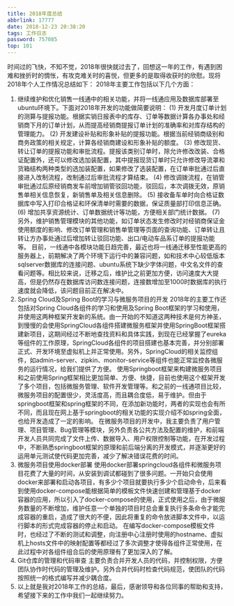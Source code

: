 ```yaml
---
title: 2018年度总结
abbrlink: 17777
date: 2018-12-23 20:38:20
tags: 工作日志
password: 757085
top: 101
---
```

时间过的飞快，不知不觉，2018年很快就过去了，回想这一年的工作，有遇到困难和挫折时的惆怅，有攻克难关时的喜悦，但更多的是取得收获时的欣慰。现将2018年个人工作情况总结如下：
2018年主要工作包括以下几个方面：
1.	继续维护和优化销售一线通中的相关功能，并将一线通应用及数据库部署至ubuntu环境下。下面对2018年开发的功能做简要说明： 
(1) 开发月度订单计划的测算与提报功能。根据实销日报表中的库存、订单等数据计算各办事处和经销商下月的订单计划，从而提高经销商提报订单计划的准确率和对库存结构的管理能力。
(2) 开发建设补贴和形象补贴的提报功能。根据当前经销商级别和商务政策的相关规定，计算各经销商建设和形象补贴的额度。
(3) 修改现货、转让订单的提报功能和审批流程。提报该类别订单时，除允许修改改装、合格证配置外，还可以修改选加装配置，其中提报现货订单时只允许修改导流罩和货箱结构两种类型的选加装配置，如果修改了选装配置，在订单审批通过后直接进入改制流程，改制通过后审批流程才算结束。
(4) 修改调拨流程，在销管审批通过后原经销商发车前增加销管驳回功能，驳回后，本次调拨无效，原销售单相关信息恢复，新销售单及相关信息删除。
(5) 接收备车单时向合格证数据库中写入打印合格证和环保清单时需要的数据，保证质量部打印信息正确。
(6) 增加共享资源统计、订单数据统计等功能，方便相关部门统计数据。
(7) 另外，维护销售管理模块的其他功能，如订单状态发生修改时对经销商保证金使用额度的影响、修改订单管理和销售单管理等页面的查询功能、订单转让且转让方办事处通过后增加转让驳回功能、出口/电动车品系订单的提报功能等。
目前，一线通中各模块功能日趋完善，最近也将一线通迁移至性能更高的服务器上，前期解决了两个环境下运行中的兼容问题，如和技术中心较低版本sqlserver数据库的连接问题、ubuntu系统下缺少字体问题，中文名文件的查看问题等。相比较来说，迁移之后，维护比之前更加方便，访问速度大大提高，但是仍然存在数据库访问数连接问题，连接数增加至1000时数据库的执行速度就会降低，该问题目前正在解决中。
2.	Spring Cloud及Spring Boot的学习与微服务项目的开发
2018年的主要工作还包括对Spring Cloud各组件的学习和使用及Spring Boot框架的学习和使用，并使用这两种框架开发新的系统。由一开始的不知道这两种技术是何方神圣，到慢慢的会使用SpringCloud各组件搭建微服务框架并使用SpringBoot框架搭建新项目，这期间经过不断地查找资料和具体实践，到现在已经掌握了eureka等组件的工作原理，SpringCloud各组件的项目搭建也基本完善，并分别部署正式、开发环境至虚拟机上并正常使用。另外，SpringCloud的相关监控组件，如admin-server、zipkin、monitor-service等组件也能正常监控各微服务的运行情况，给我们提供了方便。
使用Springboot框架来构建微服务项目和之前使用Spring框架相比更加简单、方便、快捷，目前也使用这个框架开发了多个项目，包括微服务管理、软件开发管理等。和之前的一线通项目比较，微服务项目的配置很少，灵活度高，而且耦合度低，易于维护。但由于springboot框架和spring框架的不同，在添加新功能时，两者的实现也会有所不同，而且现在网上基于springboot的相关功能的实现介绍不如spring全面，也给开发造成了一定的影响。
在微服务项目的开发中，我主要负责了用户管理、项目管理、Bug管理等模块，另外负责各公共方法及配置的维护，和前端开发人员共同完成了文件上传、数据导入、用户权限控制等功能，在开发过程中，不断熟悉springboot框架的原理和前后端分离的开发模式，并逐渐更好的运用单元测试使代码更加完善，减少了解决错误花费的时间。
3.	微服务项目使用docker部署
使用docker部署springcloud各组件和微服务项目花费了大量的时间，从安装到调试都碰到了很多问题。一开始只会使用docker来部署和启动各项目，有多少个项目就要执行多少个启动命令，后来看到使用docker-compose能根据简单的模板文件快速创建和管理基于docker容器的应用，所以引入了docker-compose的使用，正式使用之后，由于微服务数量的不断增加，维护任意一个单独的项目时总会重复执行多条命令才能完成容器的重启，造成了很大的不便，因此将重复的命令放进脚本文件中，以运行脚本的形式完成容器的停止和启动。
在编写docker-compose模板文件时，也经过了不断的测试和调整，向注册中心注册时使用的hostname、虚拟机上hosts文件中的映射配置等都经过了多次调整才使得各组件正常使用，在此过程中对各组件组合后的使用原理有了更加深入的了解。
4.	Git仓库的管理和代码审查
主要负责合并开发人员的代码，并控制权限，方便团队协作时代码的管理及维护。另外合并代码时检查代码规范，使团队的代码按照统一的格式编写并减少耦合度。
5.	以上就是我对2018年工作的总结，最后，感谢领导和各位同事的帮助和支持，希望接下来的工作中我们一起继续努力。

